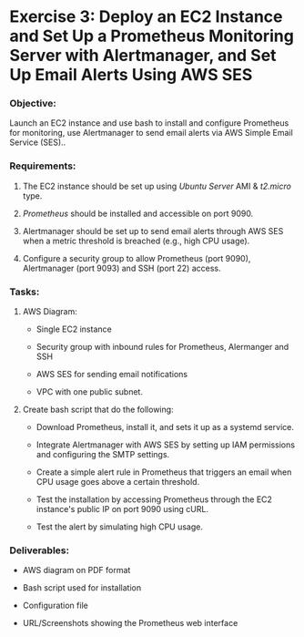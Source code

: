 # Exercise 3: Deploy an EC2 Instance and Set Up a Prometheus Monitoring Server with Alertmanager, and Set Up Email Alerts Using AWS SES

### Objective: 
Launch an EC2 instance and use bash to install and configure Prometheus for monitoring, use Alertmanager to send email alerts via AWS Simple Email Service (SES)..


### Requirements:

1. The EC2 instance should be set up using *Ubuntu Server* AMI & *t2.micro* type.

2. *Prometheus* should be installed and accessible on port 9090.

3. Alertmanager should be set up to send email alerts through AWS SES when a metric threshold is breached (e.g., high CPU usage).

3. Configure a security group to allow Prometheus (port 9090), Alertmanager (port 9093) and SSH (port 22) access.

### Tasks:


1. AWS Diagram:

    - Single EC2 instance

    - Security group with inbound rules for Prometheus, Alermanger and SSH

    - AWS SES for sending email notifications

    - VPC with one public subnet.

2. Create bash script that do the following:

    - Download Prometheus, install it, and sets it up as a systemd service.

    - Integrate Alertmanager with AWS SES by setting up IAM permissions and configuring the SMTP settings.

    - Create a simple alert rule in Prometheus that triggers an email when CPU usage goes above a certain threshold.

    - Test the installation by accessing Prometheus through the EC2 instance's public IP on port 9090 using cURL.

    - Test the alert by simulating high CPU usage.



### Deliverables:

- AWS diagram on PDF format

- Bash script used for installation

- Configuration file

- URL/Screenshots showing the Prometheus web interface